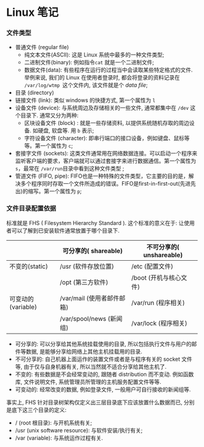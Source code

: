 # Linux 笔记

### 文件类型

- 普通文件 (regular file)
  - 纯文本文件(ASCII): 这是 Linux 系统中最多的一种文件类型;
  - 二进制文件(binary): 例如指令`cat` 就是一个二进制文件;
  - 数据文件(data): 有些程序在运行的过程当中会读取某些特定格式的文件. 举例来说, 我们的 Linux 在使用者登录时, 都会将登录的资料记录在 `/var/log/wtmp `这个文件内, 该文件就是个 _data file_;
- 目录 (directory)
- 链接文件 (link): 类似 windows 的快捷方式, 第一个属性为 `l`
- 设备文件 (device): 与系统周边及存储相关的一些文件, 通常都集中在 `/dev` 这个目录下. 通常又分为两种:
  - 区块设备文件 (block) : 就是一些存储资料, 以提供系统随机存取的周边设备. 如硬盘, 软盘等. 用 `b` 表示;
  - 字符设备文件 (character): 即串行端口的接口设备，例如键盘、鼠标等等。第一个属性为 `c`;
- 套接字文件 (sockets): 这类文件通常用在网络数据连接。可以启动一个程序来监听客户端的要求，客户端就可以通过套接字来进行数据通信。第一个属性为`s`，最常在 `/var/run`目录中看到这种文件类型 ;
- 管道文件 (FIFO, pipe): FIFO也是一种特殊的文件类型，它主要的目的是，解决多个程序同时存取一个文件所造成的错误。FIFO是first-in-first-out(先进先出)的缩写。第一个属性为 `p`;




### 文件目录配置依据

标准就是 FHS ( Filesystem Hierarchy Standard ). 这个标准的意义在于: 让使用者可以了解到已安装软件通常放置于哪个目录下.

|                    | 可分享的( shareable)       | 不可分享的( unshareable) |
| ------------------ | -------------------------- | ------------------------ |
| 不变的(static)     | /usr (软件存放位置)        | /etc (配置文件)          |
|                    | /opt (第三方软件)          | /boot (开机与核心文件)   |
| 可变动的(variable) | /var/mail (使用者邮件邮箱) | /var/run (程序相关)      |
|                    | /var/spool/news (新闻组)   | /var/lock (程序相关)     |

- 可分享的: 可以分享给其他系统挂载使用的目录, 所以包括执行文件与用户的邮件等数据, 是能够分享给网络上其他主机挂载用的目录.
- 不可分享的: 自己机器上面运作的装置文件或者是与程序有关的 socket 文件等, 由于仅与自身机器有关, 所以当然就不适合分享给其他主机了.
- 不变的: 有些数据是不会经常变动的, 跟随者 distribution 而不变动. 例如函数库, 文件说明文件, 系统管理员所管理的主机服务配置文件等等.
- 可变动的: 经常改变的数据, 例如登录文件, 一般用户可自行接收的新闻组等.

事实上, FHS 针对目录树架构仅定义出三层目录底下应该放置什么数据而已, 分别是底下这三个目录的定义:

- / (root 根目录): 与开机系统有关;
- /usr (unix software resource): 与软件安装/执行有关;
- /var (variable): 与系统运作过程有关.

